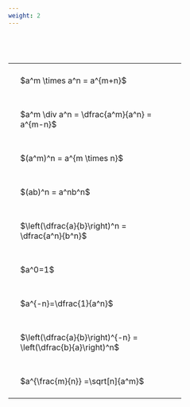 ```yaml
---
weight: 2
---
```


#  
<br>
<style type="text/css">
#T_17c44 th.col_heading {
  text-align: left;
  font-size: 1em;
}
#T_17c44 td {
  text-align: left;
  font-size: 1em;
  padding: 1.5em;
}
#T_17c44_row0_col0, #T_17c44_row1_col0, #T_17c44_row2_col0, #T_17c44_row3_col0, #T_17c44_row4_col0, #T_17c44_row5_col0, #T_17c44_row6_col0, #T_17c44_row7_col0, #T_17c44_row8_col0 {
  width: 300px;
  white-space: pre-wrap;
}
</style>
<table id="T_17c44">
  <thead>
  </thead>
  <tbody>
    <tr>
      <td id="T_17c44_row0_col0" class="data row0 col0" >$a^m \times a^n = a^{m+n}$</td>
    </tr>
    <tr>
      <td id="T_17c44_row1_col0" class="data row1 col0" >$a^m \div a^n = \dfrac{a^m}{a^n} = a^{m-n}$</td>
    </tr>
    <tr>
      <td id="T_17c44_row2_col0" class="data row2 col0" >$(a^m)^n = a^{m \times n}$</td>
    </tr>
    <tr>
      <td id="T_17c44_row3_col0" class="data row3 col0" >$(ab)^n = a^nb^n$</td>
    </tr>
    <tr>
      <td id="T_17c44_row4_col0" class="data row4 col0" >$\left(\dfrac{a}{b}\right)^n = \dfrac{a^n}{b^n}$</td>
    </tr>
    <tr>
      <td id="T_17c44_row5_col0" class="data row5 col0" >$a^0=1$</td>
    </tr>
    <tr>
      <td id="T_17c44_row6_col0" class="data row6 col0" >$a^{-n}=\dfrac{1}{a^n}$</td>
    </tr>
    <tr>
      <td id="T_17c44_row7_col0" class="data row7 col0" >$\left(\dfrac{a}{b}\right)^{-n} = \left(\dfrac{b}{a}\right)^n$</td>
    </tr>
    <tr>
      <td id="T_17c44_row8_col0" class="data row8 col0" >$a^{\frac{m}{n}} =\sqrt[n]{a^m}$</td>
    </tr>
  </tbody>
</table>
